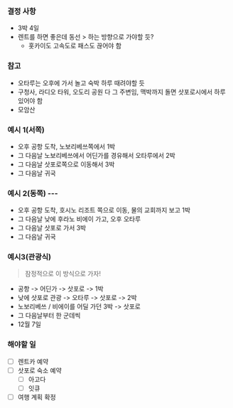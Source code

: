 ### 결정 사항
- 3박 4일
- 렌트를 하면 좋은데 동선 > 하는 방향으로 가야할 듯? 
	- 홋카이도 고속도로 패스도 끊어야 함
### 참고
- 오타루는 오후에 가서 놀고 숙박 하루 때려야할 듯
- 구청사, 라디오 타워, 오도리 공원 다 그 주변임, 맥박까지 돌면 삿포로시에서 하루 있어야 함
- 모암산
### 예시 1(서쪽)
- 오후 공항 도착, 노보리베쓰쪽에서 1박
- 그 다음날 노보리베쓰에서 어딘가를 경유해서 오타루에서 2박
- 그 다음날 삿포로쪽으로 이동해서 3박
- 그 다음날 귀국
### 예시 2(동쪽) ---
- 오후 공항 도착, 호시노 리조트 쪽으로 이동, 물의 교회까지 보고 1박
- 그 다음날 낮에 후라노 비에이 가고, 오후 오타루
- 그 다음날 삿포로 가서 3박
- 그 다음날 귀국 
### 예시3(관광식)
> 잠정적으로 이 방식으로 가자!
- 공항 -> 어딘가 -> 삿포로 -> 1박
- 낮에 삿포로 관광 -> 오타루 -> 삿포로 -> 2박
- 노보리베쓰 / 비에이를 어딜 가던 3박 -> 삿포로
- 그 다음날부터 한 군데씩
- 12월 7일

### 해야할 일
- [ ] 렌트카 예약
- [ ] 삿포로 숙소 예약
	- [ ] 아고다
	- [ ] 잇큐
- [ ] 여행 계획 확정